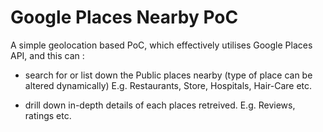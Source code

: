 # Google Places Nearby PoC

A simple geolocation based PoC, which effectively utilises Google Places API, and this can :

-	search for  or list down the Public places nearby (type of place can be altered dynamically) E.g. Restaurants, Store, Hospitals, Hair-Care etc.

-	drill down in-depth details of each places retreived. E.g. Reviews, ratings etc. 
